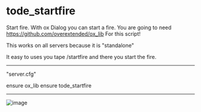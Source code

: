 # tode_startfire

Start fire. With ox Dialog you can start a fire. You are going to need https://github.com/overextended/ox_lib For this script! 

This works on all servers because it is "standalone"

It easy to uses you tape /startfire and there you start the fire. 


-----------------------------

"server.cfg"

ensure ox_lib 
ensure tode_startfire

----------------------------

![image](https://github.com/T00de/tode_startfire/assets/159941841/8fe046ac-1b58-441b-bd8b-c2c66a853581)
